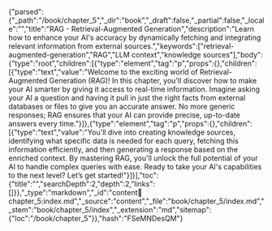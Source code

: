 {"parsed":{"_path":"/book/chapter_5","_dir":"book","_draft":false,"_partial":false,"_locale":"","title":"RAG - Retrieval-Augmented Generation","description":"Learn how to enhance your AI's accuracy by dynamically fetching and integrating relevant information from external sources.","keywords":["retrieval-augmented-generation","RAG","LLM context","knowledge sources"],"body":{"type":"root","children":[{"type":"element","tag":"p","props":{},"children":[{"type":"text","value":"Welcome to the exciting world of Retrieval-Augmented Generation (RAG)! In this chapter, you'll discover how to make your AI smarter by giving it access to real-time information. Imagine asking your AI a question and having it pull in just the right facts from external databases or files to give you an accurate answer. No more generic responses; RAG ensures that your AI can provide precise, up-to-date answers every time."}]},{"type":"element","tag":"p","props":{},"children":[{"type":"text","value":"You'll dive into creating knowledge sources, identifying what specific data is needed for each query, fetching this information efficiently, and then generating a response based on the enriched context. By mastering RAG, you'll unlock the full potential of your AI to handle complex queries with ease. Ready to take your AI's capabilities to the next level? Let’s get started!"}]}],"toc":{"title":"","searchDepth":2,"depth":2,"links":[]}},"_type":"markdown","_id":"content:book:chapter_5:index.md","_source":"content","_file":"book/chapter_5/index.md","_stem":"book/chapter_5/index","_extension":"md","sitemap":{"loc":"/book/chapter_5"}},"hash":"FSeMNDesQM"}